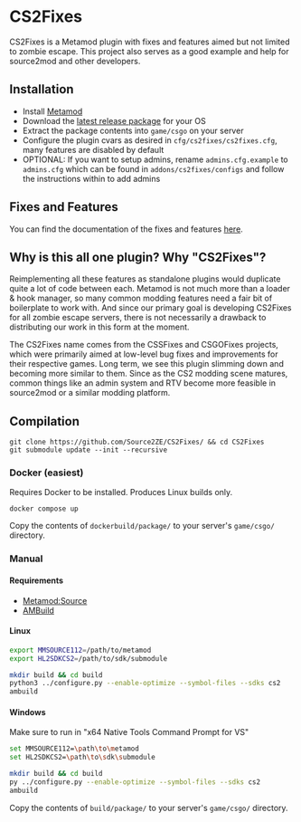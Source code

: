 # CS2Fixes

CS2Fixes is a Metamod plugin with fixes and features aimed but not limited to zombie escape. This project also serves as a good example and help for source2mod and other developers.

## Installation

- Install [Metamod](https://cs2.poggu.me/metamod/installation/)
- Download the [latest release package](https://github.com/Source2ZE/CS2Fixes/releases/latest) for your OS
- Extract the package contents into `game/csgo` on your server
- Configure the plugin cvars as desired in `cfg/cs2fixes/cs2fixes.cfg`, many features are disabled by default
- OPTIONAL: If you want to setup admins, rename `admins.cfg.example` to `admins.cfg` which can be found in `addons/cs2fixes/configs` and follow the instructions within to add admins

## Fixes and Features
You can find the documentation of the fixes and features [here](../../wiki/Home).

## Why is this all one plugin? Why "CS2Fixes"?

Reimplementing all these features as standalone plugins would duplicate quite a lot of code between each. Metamod is not much more than a loader & hook manager, so many common modding features need a fair bit of boilerplate to work with. And since our primary goal is developing CS2Fixes for all zombie escape servers, there is not necessarily a drawback to distributing our work in this form at the moment.

The CS2Fixes name comes from the CSSFixes and CSGOFixes projects, which were primarily aimed at low-level bug fixes and improvements for their respective games. Long term, we see this plugin slimming down and becoming more similar to them. Since as the CS2 modding scene matures, common things like an admin system and RTV become more feasible in source2mod or a similar modding platform.

## Compilation

```
git clone https://github.com/Source2ZE/CS2Fixes/ && cd CS2Fixes
git submodule update --init --recursive
```
### Docker (easiest)

Requires Docker to be installed. Produces Linux builds only.

```
docker compose up
```

Copy the contents of `dockerbuild/package/` to your server's `game/csgo/` directory.

### Manual

#### Requirements
- [Metamod:Source](https://github.com/alliedmodders/metamod-source)
- [AMBuild](https://wiki.alliedmods.net/Ambuild)

#### Linux
```bash
export MMSOURCE112=/path/to/metamod
export HL2SDKCS2=/path/to/sdk/submodule

mkdir build && cd build
python3 ../configure.py --enable-optimize --symbol-files --sdks cs2
ambuild
```

#### Windows

Make sure to run in "x64 Native Tools Command Prompt for VS"

```bash
set MMSOURCE112=\path\to\metamod
set HL2SDKCS2=\path\to\sdk\submodule

mkdir build && cd build
py ../configure.py --enable-optimize --symbol-files --sdks cs2
ambuild
```

Copy the contents of `build/package/` to your server's `game/csgo/` directory.

